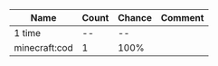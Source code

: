 | Name          | Count | Chance | Comment |
| ------------- | ----- | ------ | ------- |
| 1 time        |    -- |     -- |         |
| minecraft:cod |     1 |   100% |         |